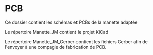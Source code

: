 # PCB
Ce dossier contient les schémas et PCBs de la manette adaptée

Le répertoire Manette_JM contient le projet KiCad

Le répertoire Manette_JM_Gerber contient les fichiers Gerber afin de l'envoyer à une compagie de fabrication de PCB. 
